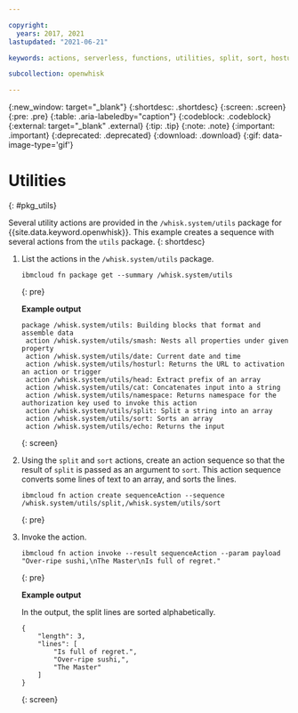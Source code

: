 ```yaml
---

copyright:
  years: 2017, 2021
lastupdated: "2021-06-21"

keywords: actions, serverless, functions, utilities, split, sort, hosturl, date, head, echo, cat, smash

subcollection: openwhisk

---
```


{:new_window: target="_blank"}
{:shortdesc: .shortdesc}
{:screen: .screen}
{:pre: .pre}
{:table: .aria-labeledby="caption"}
{:codeblock: .codeblock}
{:external: target="_blank" .external}
{:tip: .tip}
{:note: .note}
{:important: .important}
{:deprecated: .deprecated}
{:download: .download}
{:gif: data-image-type='gif'}

# Utilities
{: #pkg_utils}

Several utility actions are provided in the `/whisk.system/utils` package for {{site.data.keyword.openwhisk}}. This example creates a sequence with several actions from the `utils` package.
{: shortdesc}

1. List the actions in the `/whisk.system/utils` package.

   ```
   ibmcloud fn package get --summary /whisk.system/utils
   ```
   {: pre}

   **Example output**

   ```
   package /whisk.system/utils: Building blocks that format and assemble data
    action /whisk.system/utils/smash: Nests all properties under given property
    action /whisk.system/utils/date: Current date and time
    action /whisk.system/utils/hosturl: Returns the URL to activation an action or trigger
    action /whisk.system/utils/head: Extract prefix of an array
    action /whisk.system/utils/cat: Concatenates input into a string
    action /whisk.system/utils/namespace: Returns namespace for the authorization key used to invoke this action
    action /whisk.system/utils/split: Split a string into an array
    action /whisk.system/utils/sort: Sorts an array
    action /whisk.system/utils/echo: Returns the input
   ```
   {: screen}

2. Using the `split` and `sort` actions, create an action sequence so that the result of `split` is passed as an argument to `sort`. This action sequence converts some lines of text to an array, and sorts the lines.

   ```
   ibmcloud fn action create sequenceAction --sequence /whisk.system/utils/split,/whisk.system/utils/sort
   ```
   {: pre}

3. Invoke the action.

   ```
   ibmcloud fn action invoke --result sequenceAction --param payload "Over-ripe sushi,\nThe Master\nIs full of regret."
   ```
   {: pre}
   
   **Example output**

   In the output, the split lines are sorted alphabetically.
   
   ```
   {
       "length": 3,
       "lines": [
           "Is full of regret.",
           "Over-ripe sushi,",
           "The Master"
       ]
   }
   ```
   {: screen}
